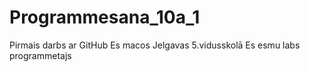 # Programmesana_10a_1
Pirmais darbs ar GitHub
Es macos Jelgavas 5.vidusskolā
Es esmu labs programmetajs
